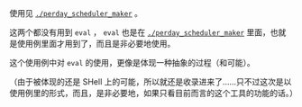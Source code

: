 使用见 [`./perday_scheduler_maker`](./perday_scheduler_maker) 。

这两个都没有用到 `eval` ， `eval` 也是在 [`./perday_scheduler_maker`](./perday_scheduler_maker) 里面，也就是使用例里面才用到了，而且是非必要地使用。

这个使用例中对 `eval` 的使用，更像是体现一种抽象的过程（和可能）。

（由于被体现的还是 SHell 上的可能，所以就还是收录进来了……只不过这次是以使用例里的形式，而且，是非必要地，如果只看目前而言的这个工具的功能的话。）
